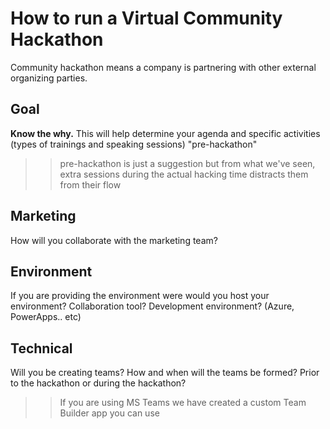 # How to run a Virtual Community Hackathon

Community hackathon means a company is partnering with other external organizing parties.

## Goal
**Know the why.** This will help determine your agenda and specific activities (types of trainings and speaking sessions) "pre-hackathon"

>> pre-hackathon is just a suggestion but from what we've seen, extra sessions during the actual hacking time distracts them from their flow

## Marketing
How will you collaborate with the marketing team? 


## Environment
If you are providing the environment were would you host your environment?
Collaboration tool?
Development environment? (Azure, PowerApps.. etc)


## Technical 
Will you be creating teams? How and when will the teams be formed? Prior to the hackathon or during the hackathon?

>> If you are using MS Teams we have created a custom Team Builder app you can use 





